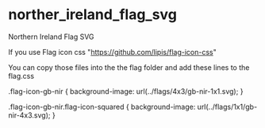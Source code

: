 # norther_ireland_flag_svg
Northern Ireland Flag SVG

If you use Flag icon css "https://github.com/lipis/flag-icon-css"

You can copy those files into the the flag folder and add these lines to the flag.css

.flag-icon-gb-nir {
  background-image: url(../flags/4x3/gb-nir-1x1.svg);
}

.flag-icon-gb-nir.flag-icon-squared {
  background-image: url(../flags/1x1/gb-nir-4x3.svg);
}
